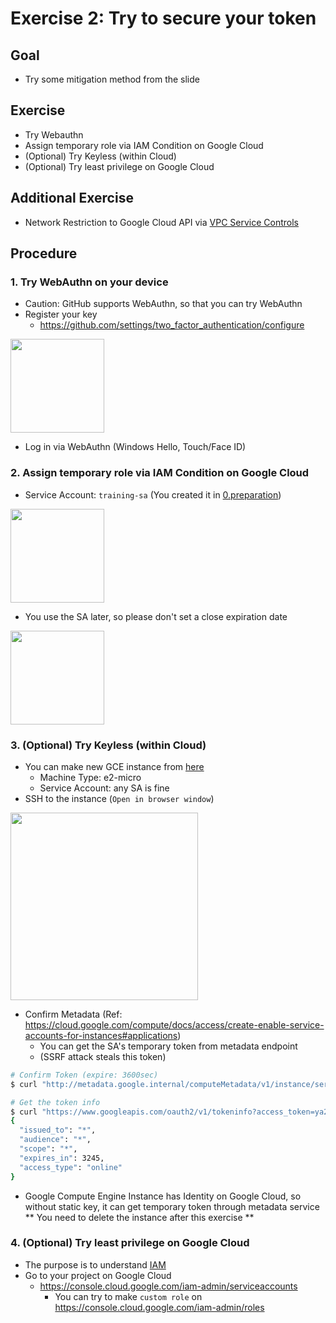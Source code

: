 # Exercise 2: Try to secure your token
## Goal
- Try some mitigation method from the slide

## Exercise
- Try Webauthn
- Assign temporary role via IAM Condition on Google Cloud
- (Optional) Try Keyless (within Cloud)
- (Optional) Try least privilege on Google Cloud

## Additional Exercise
- Network Restriction to Google Cloud API via [VPC Service Controls](https://cloud.google.com/vpc-service-controls)

## Procedure
### 1. Try WebAuthn on your device
- Caution: GitHub supports WebAuthn, so that you can try WebAuthn
- Register your key
  - https://github.com/settings/two_factor_authentication/configure

<kbd> <img src="https://user-images.githubusercontent.com/1150301/183346202-dee50d9a-797c-4c28-a102-3bdfa65e848f.png" height="150"> </kbd>

- Log in via WebAuthn (Windows Hello, Touch/Face ID)
  

### 2. Assign temporary role via IAM Condition on Google Cloud
- Service Account: `training-sa` (You created it in [0.preparation](../0-preparation/README.md#create-a-service-account))

<kbd> <img src="https://user-images.githubusercontent.com/1150301/183404485-1e9c43ac-ff54-48be-b54e-abf9cba60694.png" height="150"> </kbd>

- You use the SA later, so please don't set a close expiration date

<kbd> <img src="https://user-images.githubusercontent.com/1150301/183404663-28aec4e4-8191-4326-b305-3ce969facf31.png" height="150"> </kbd>

### 3. (Optional) Try Keyless (within Cloud)
- You can make new GCE instance from [here](https://console.cloud.google.com/compute/instances)
  - Machine Type: e2-micro
  - Service Account: any SA is fine
- SSH to the instance (`Open in browser window`)

<kbd> <img src="https://user-images.githubusercontent.com/1150301/183394377-3294ac7e-3032-4070-a99d-474c91ec23db.png" height="300"> </kbd>

- Confirm Metadata (Ref: https://cloud.google.com/compute/docs/access/create-enable-service-accounts-for-instances#applications)
  - You can get the SA's temporary token from metadata endpoint
  - (SSRF attack steals this token)
```bash
# Confirm Token (expire: 3600sec)
$ curl "http://metadata.google.internal/computeMetadata/v1/instance/service-accounts/default/token" -H "Metadata-Flavor: Google"

# Get the token info
$ curl "https://www.googleapis.com/oauth2/v1/tokeninfo?access_token=ya29.c.b0AXv0zTODIOa_oxONq..."
{
  "issued_to": "*",
  "audience": "*",
  "scope": "*",
  "expires_in": 3245,
  "access_type": "online"
}
```

- Google Compute Engine Instance has Identity on Google Cloud, so without static key, it can get temporary token through metadata service
** You need to delete the instance after this exercise **

### 4. (Optional) Try least privilege on Google Cloud
- The purpose is to understand [IAM](https://cloud.google.com/iam/docs/understanding-roles)
- Go to your project on Google Cloud
  - https://console.cloud.google.com/iam-admin/serviceaccounts
    - You can try to make `custom role` on https://console.cloud.google.com/iam-admin/roles
